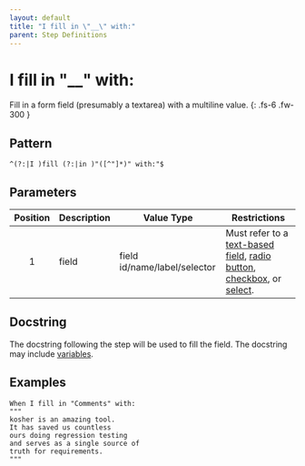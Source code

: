 ```yaml
---
layout: default
title: "I fill in \"__\" with:"
parent: Step Definitions
---
```


# I fill in "\_\_" with:

Fill in a form field (presumably a textarea) with a multiline value.
{: .fs-6 .fw-300 }

## Pattern

```
^(?:|I )fill (?:|in )"([^"]*)" with:"$
```

## Parameters

| Position | Description | Value Type                   | Restrictions                                                                                                                                                                                                                                                                                                                               |
| :------: | ----------- | ---------------------------- | ------------------------------------------------------------------------------------------------------------------------------------------------------------------------------------------------------------------------------------------------------------------------------------------------------------------------------------------ |
|    1     | field       | field id/name/label/selector | Must refer to a [text-based field]({{site.baseurl}}/field_types.html#text-based-fields), [radio button]({{site.baseurl}}/field_types.html#radio-button-fields), [checkbox]({{site.baseurl}}/field_types.html#checkbox-fields), or [select]({{site.baseurl}}/field_types.html#select-fields).                                               |

## Docstring

The docstring following the step will be used to fill the field. The docstring may include [variables](../variables.html).

## Examples

```gherkin
When I fill in "Comments" with:
"""
kosher is an amazing tool.
It has saved us countless
ours doing regression testing
and serves as a single source of
truth for requirements.
"""
```